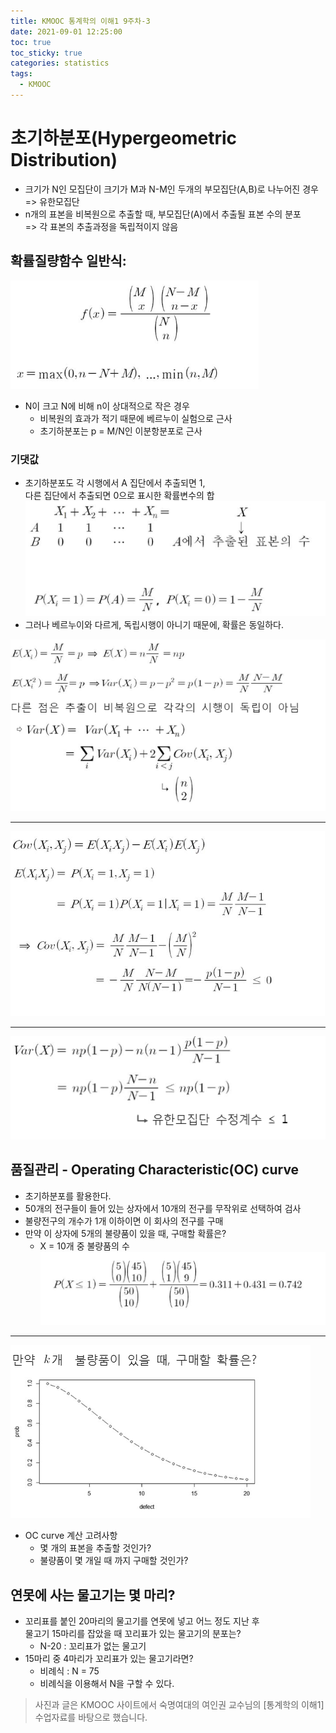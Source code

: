 ```yaml
---
title: KMOOC 통계학의 이해1 9주차-3
date: 2021-09-01 12:25:00
toc: true
toc_sticky: true
categories: statistics
tags:
  - KMOOC
---
```


# 초기하분포(Hypergeometric Distribution)


- 크기가 N인 모집단이 크기가 M과 N-M인 두개의 부모집단(A,B)로 나누어진 경우 => 유한모집단
- n개의 표본을 비복원으로 추출할 때, 부모집단(A)에서 추출될 표본 수의 분포   
=> 각 표본의 추출과정을 독립적이지 않음

## 확률질량함수 일반식:
![](/assets/images/statistics/hypergeo.PNG)
- N이 크고 N에 비해 n이 상대적으로 작은 경우
  - 비복원의 효과가 적기 때문에 베르누이 실험으로 근사
  - 초기하분포는 p = M/N인 이분항분포로 근사

### 기댓값
- 초기하분포도 각 시행에서 A 집단에서 추출되면 1,  
다른 집단에서 추출되면 0으로 표시한 확률변수의 합  
![](/assets/images/statistics/hypergeo2.PNG)
- 그러나 베르누이와 다르게, 독립시행이 아니기 때문에, 확률은 동일하다.

![](/assets/images/statistics/hypergeo3.PNG)  

***

![](/assets/images/statistics/hypergeo4.PNG)

***

![](/assets/images/statistics/hypergeo5.PNG)

## 품질관리 - Operating Characteristic(OC) curve
- 초기하분포를 활용한다.
- 50개의 전구들이 들어 있는 상자에서 10개의 전구를 무작위로 선택하여 검사
- 불량전구의 개수가 1개 이하이면 이 회사의 전구를 구매
- 만약 이 상자에 5개의 불량품이 있을 때, 구매할 확률은?
  - X = 10개 중 불량품의 수  
![](/assets/images/statistics/hypergeo6.PNG)

***

![](/assets/images/statistics/hypergeo7.PNG)

- OC curve 계산 고려사항
  - 몇 개의 표본을 추출할 것인가?
  - 불량품이 몇 개일 때 까지 구매할 것인가?

## 연못에 사는 물고기는 몇 마리?
- 꼬리표를 붙인 20마리의 물고기를 연못에 넣고 어느 정도 지난 후  
 물고기 15마리를 잡았을 때 꼬리표가 있는 물고기의 분포는?
  - N-20 : 꼬리표가 없는 물고기
- 15마리 중 4마리가 꼬리표가 있는 물고기라면?
  - 비례식 : N = 75
  - 비례식을 이용해서 N을 구할 수 있다.



> 사진과 글은 KMOOC 사이트에서 숙명여대의 여인권 교수님의 [통계학의 이해1] 수업자료를 바탕으로 했습니다.  
